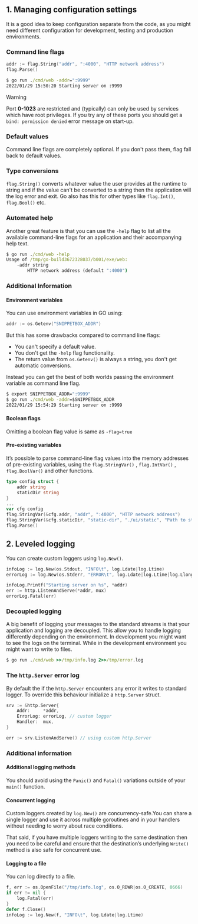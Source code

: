 ## 1. Managing configuration settings
It is a good idea to keep configuration separate from the code, as you might need different configuration for development, testing and production environments.
### Command line flags
```go
addr := flag.String("addr", ":4000", "HTTP network address")
flag.Parse()
```

```cmd
$ go run ./cmd/web -addr=":9999"
2022/01/29 15:50:20 Starting server on :9999
```

> [!warning]
> Port **0-1023** are restricted and (typically) can only be used by services which have root privileges. If you try any of these ports you should get a `bind: permission denied` error message on start-up.

### Default values
Command line flags are completely optional. If you don't pass them, flag fall back to default values.

### Type conversions
`flag.String()` converts whatever value the user provides at the runtime to string and if the value can't be converted to a string then the application will the log error and exit.
Go also has this for other types like `flag.Int()`, `flag.Bool()` etc.

### Automated help
Another great feature is that you can use the `-help` flag to list all the available command-line flags for an application and their accompanying help text.
```cmd
$ go run ./cmd/web -help
Usage of /tmp/go-build3672328037/b001/exe/web:
	-addr string
		HTTP network address (default ":4000")
```

### Additional Information
#### Environment variables
You can use environment variables in GO using:
```go
addr := os.Getenv("SNIPPETBOX_ADDR")
```
But this has some drawbacks compared to command line flags:
- You can't specify a default value.
- You don't get the `-help` flag functionality.
- The return value from `os.Getenv()` is always a string, you don't get automatic conversions.

Instead you can get the best of both worlds passing the environment variable as command line flag.
```cmd
$ export SNIPPETBOX_ADDR=":9999"
$ go run ./cmd/web -addr=$SNIPPETBOX_ADDR
2022/01/29 15:54:29 Starting server on :9999
```

#### Boolean flags
Omitting a boolean flag value is same as `-flag=true`

#### Pre-existing variables
It’s possible to parse command-line flag values into the memory
addresses of pre-existing variables, using the `flag.StringVar()` ,
`flag.IntVar()` , `flag.BoolVar()` and other functions.
```go
type config struct {
	addr string
	staticDir string
}
...
var cfg config
flag.StringVar(&cfg.addr, "addr", ":4000", "HTTP network address")
flag.StringVar(&cfg.staticDir, "static-dir", "./ui/static", "Path to static assets")
flag.Parse()
```

## 2. Leveled logging
You can create custom loggers using `log.New()`.
```go
infoLog := log.New(os.Stdout, "INFO\t", log.Ldate|log.Ltime)
errorLog := log.New(os.Stderr, "ERROR\t", log.Ldate|log.Ltime|log.Llongfile)

infoLog.Printf("Starting server on %s", *addr)
err := http.ListenAndServe(*addr, mux)
errorLog.Fatal(err)
```

### Decoupled logging
A big benefit of logging your messages to the standard streams is that your application and logging are decoupled. This allow you to handle logging differently depending on the environment.
In development you might want to see the logs on the terminal. While in the development environment you might want to write to files.
```cmd
$ go run ./cmd/web >>/tmp/info.log 2>>/tmp/error.log
```

### The `http.Server` error log
By default the if the `http.Server` encounters any error it writes to standard logger. To override this behaviour initialize a `http.Server` struct.
```go
srv := &http.Server{
	Addr:     *addr,
	ErrorLog: errorLog, // custom logger
	Handler:  mux,
}

err := srv.ListenAndServe() // using custom http.Server
```

### Additional information
#### Additional logging methods
You should avoid using the `Panic()` and `Fatal()` variations outside of your `main()` function.

#### Concurrent logging
Custom loggers created by `log.New()` are concurrency-safe.You can
share a single logger and use it across multiple goroutines and in your handlers without needing to worry about race conditions.

That said, if you have multiple loggers writing to the same destination then you need to be careful and ensure that the destination’s underlying `Write()` method is also safe for concurrent use.

#### Logging to a file
You can log directly to a file.
```go
f, err := os.OpenFile("/tmp/info.log", os.O_RDWR|os.O_CREATE, 0666)
if err != nil {
	log.Fatal(err)
}
defer f.Close()
infoLog := log.New(f, "INFO\t", log.Ldate|log.Ltime)
```
